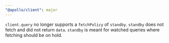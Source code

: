 ```yaml
---
"@apollo/client": major
---
```


`client.query` no longer supports a `fetchPolicy` of `standby`. `standby` does
not fetch and did not return `data`. `standby` is meant for watched queries
where fetching should be on hold.
